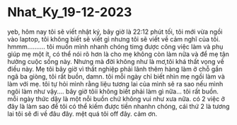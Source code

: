 # Nhat_Ky_19-12-2023
yeb, hôm nay tôi sẽ viết nhật ký, bây giờ là 22:12 phút tối, tôi mới vừa ngồi vào laptop, tôi không biết sẽ viết gì nhưng tôi sẽ viết về cảm nghĩ của tôi. hmmm.......... tôi muốn mình nhanh chóng timg được công việc làm và phụ giúp mẹ một ít, có thể nói rõ hơn là cho mẹ không còn làm nữa và để mẹ tận hưởng cuộc sống này. Nhưng mà đời không như là mơ,tôi khá thất vọng về điều này. Mẹ tôi bây giờ vì thất nghiệp phải lãnh thêm hàng làm ở chỗ gần ngã ba giòng, tôi rất buồn, damn. tôi mỗi ngày chỉ biết nhìn mẹ ngồi làm và làm với mẹ. tôi tự hỏi mình rằng liệu tương lai của mình sẽ ra sao nếu mình ngôi làm như vậy.... bây giờ tôii không biết phải làm gì nữa... tôi rất buồn. mỗi ngày thức dậy là một nỗi buồn chứ không vui như xưa nữa. có 2 việc ở đây là làm sao để tôi có thể kiếm được tiền nhanhn chóng, cái thứ 2 là tương lai tôi sẽ đi về đâu đây. mệt quá tôi off đây. cảm ơn.
